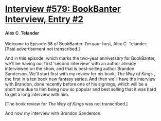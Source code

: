 # [Interview #579: BookBanter Interview, Entry #2](https://www.theoryland.com/intvmain.php?i=579#2)

#### Alex C. Telander

Welcome to Episode 38 of BookBanter. I'm your host, Alex C. Telander. [Paid advertisement not transcribed.]

And in this episode, which marks the two-year anniversary for BookBanter, we'll be having our first 'second interview' with an author already interviewed on the show, and that is best-selling author Brandon Sanderson. We'll start first with my review for his book,
*The Way of Kings*
, the first in a ten book new fantasy series. And then we'll have the interview with Brandon, done recently before one of his signings, which will be a short one due to him being now so popular and best selling that it was hard to get a long interview with him.

[The book review for
*The Way of Kings*
was not transcribed.]

And now my interview with Brandon Sanderson.

